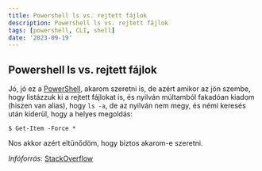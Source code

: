 ```yaml
---
title: Powershell ls vs. rejtett fájlok
description: Powershell ls vs. rejtett fájlok
tags: [powershell, CLI, shell]
date: '2023-09-19'
---
```


## Powershell ls vs. rejtett fájlok

Jó, jó ez a [PowerShell](https://learn.microsoft.com/en-us/powershell/), akarom
szeretni is, de azért amikor az jön szembe, hogy listázzuk ki a rejtett
fájlokat is, és nyilván múltamból fakadóan kiadom (hiszen van alias), hogy `ls
-a`, de az nyilván nem megy, és némi keresés után kiderül, hogy a helyes
megoldás:

    $ Get-Item -Force *

Nos akkor azért eltünődöm, hogy biztos akarom-e szeretni.

*Infóforrás*: [StackOverflow](https://stackoverflow.com/questions/29688848/list-hidden-sub-directories-and-sizes)
